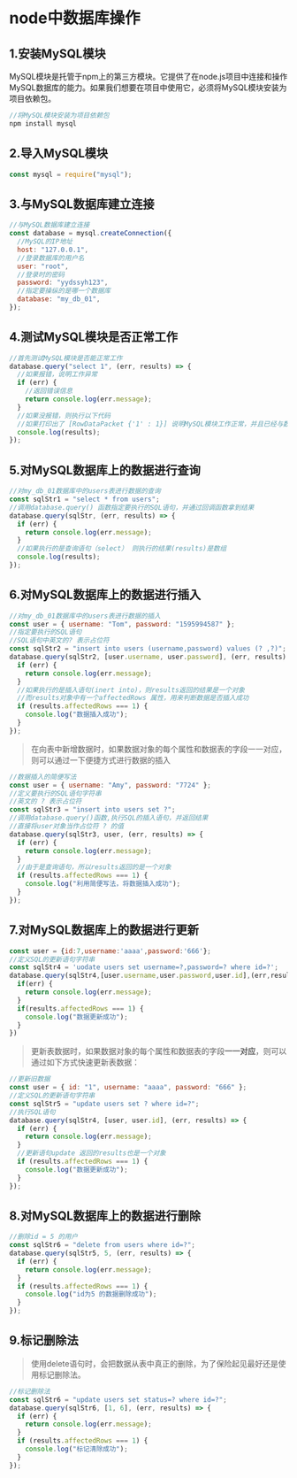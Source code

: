 

# node中数据库操作

## 1.安装MySQL模块

MySQL模块是托管于npm上的第三方模块。它提供了在node.js项目中连接和操作MySQL数据库的能力。如果我们想要在项目中使用它，必须将MySQL模块安装为项目依赖包。

```javascript
//将MySQL模块安装为项目依赖包
npm install mysql
```

## 2.导入MySQL模块

```javascript
const mysql = require("mysql");
```

## 3.与MySQL数据库建立连接

```javascript
//与MySQL数据库建立连接
const database = mysql.createConnection({
  //MySQL的IP地址
  host: "127.0.0.1",
  //登录数据库的用户名
  user: "root",
  //登录时的密码
  password: "yydssyh123",
  //指定要操纵的是哪一个数据库
  database: "my_db_01",
});
```

## 4.测试MySQL模块是否正常工作

```javascript
//首先测试MySQL模块是否能正常工作
database.query("select 1", (err, results) => {
  //如果报错，说明工作异常
  if (err) {
    //返回错误信息
    return console.log(err.message);
  }
  //如果没报错，则执行以下代码
  //如果打印出了 [RowDataPacket {'1' : 1}] 说明MySQL模块工作正常，并且已经与数据库建立连接
  console.log(results);
});
```

## 5.对MySQL数据库上的数据进行查询

```javascript
//对my_db_01数据库中的users表进行数据的查询
const sqlStr1 = "select * from users";
//调用database.query() 函数指定要执行的SQL语句，并通过回调函数拿到结果
database.query(sqlStr, (err, results) => {
  if (err) {
    return console.log(err.message);
  }
  //如果执行的是查询语句（select） 则执行的结果(results)是数组
  console.log(results);
});
```

## 6.对MySQL数据库上的数据进行插入

```javascript
//对my_db_01数据库中的users表进行数据的插入
const user = { username: "Tom", password: "1595994587" };
//指定要执行的SQL语句
//SQL语句中英文的? 表示占位符
const sqlStr2 = "insert into users (username,password) values (? ,?)";
database.query(sqlStr2, [user.username, user.password], (err, results) => {
  if (err) {
    return console.log(err.message);
  }
  //如果执行的是插入语句(inert into)，则results返回的结果是一个对象
  //而results对象中有一个affectedRows 属性，用来判断数据是否插入成功
  if (results.affectedRows === 1) {
    console.log("数据插入成功");
  }
});
```

> 在向表中新增数据时，如果数据对象的每个属性和数据表的字段一一对应，则可以通过一下便捷方式进行数据的插入

```javascript
//数据插入的简便写法
const user = { username: "Amy", password: "7724" };
//定义要执行的SQL语句字符串
//英文的 ? 表示占位符
const sqlStr3 = "insert into users set ?";
//调用database.query()函数,执行SQL的插入语句，并返回结果
//直接将user对象当作占位符 ? 的值
database.query(sqlStr3, user, (err, results) => {
  if (err) {
    return console.log(err.message);
  }
  //由于是查询语句，所以results返回的是一个对象
  if (results.affectedRows === 1) {
    console.log("利用简便写法，将数据插入成功");
  }
});
```

## 7.对MySQL数据库上的数据进行更新

```javascript
const user = {id:7,username:'aaaa',password:'666'};
//定义SQL的更新语句字符串
const sqlStr4 = 'uodate users set username=?,password=? where id=?';
database.query(sqlStr4,[user.username,user.password,user.id],(err,results) => {
  if(err) {
    return console.log(err.message);
  }
  if(results.affectedRows === 1) {
    console.log("数据更新成功");
  }
})
```

>更新表数据时，如果数据对象的每个属性和数据表的字段**一一对应**，则可以通过如下方式快速更新表数据：

```javascript
//更新旧数据
const user = { id: "1", username: "aaaa", password: "666" };
//定义SQL的更新语句字符串
const sqlStr5 = "update users set ? where id=?";
//执行SQL语句
database.query(sqlStr4, [user, user.id], (err, results) => {
  if (err) {
    return console.log(err.message);
  }
  //更新语句update 返回的results也是一个对象
  if (results.affectedRows === 1) {
    console.log("数据更新成功");
  }
});
```

## 8.对MySQL数据库上的数据进行删除

```javascript
//删除id = 5 的用户
const sqlStr6 = "delete from users where id=?";
database.query(sqlStr5, 5, (err, results) => {
  if (err) {
    return console.log(err.message);
  }
  if (results.affectedRows === 1) {
    console.log("id为5 的数据删除成功");
  }
});
```

## 9.标记删除法

> 使用delete语句时，会把数据从表中真正的删除，为了保险起见最好还是使用标记删除法。

```javascript
//标记删除法
const sqlStr6 = "update users set status=? where id=?";
database.query(sqlStr6, [1, 6], (err, results) => {
  if (err) {
    return console.log(err.message);
  }
  if (results.affectedRows === 1) {
    console.log("标记清除成功");
  }
});
```

